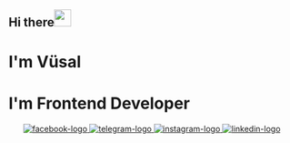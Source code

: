 
## Hi there<img src="https://media.giphy.com/media/hvRJCLFzcasrR4ia7z/giphy.gif" width="30px"/>
# I'm Vüsal
# I'm Frontend Developer
<div id="badges" align="center">
    <a href="https://www.facebook.com/vslrzy">
        <img src="https://img.shields.io/badge/Facebook-blue?logo=facebook&logoColor=white&style=for-the-badge" alt="facebook-logo"/>
    </a>
    <a href="https://t.me/vusalvl">
        <img src="https://img.shields.io/badge/Telegram-gray?logo=telegram&logoColor=white&style=for-the-badge" alt="telegram-logo"/>
    </a>
    <a href="https://www.instagram.com/vslrzy/">
        <img src="https://img.shields.io/badge/Instagram-red?logo=instagram&logoColor=white&style=for-the-badge" alt="instagram-logo"/>
    </a>
    <a href="https://www.linkedin.com/in/v%C3%BCsal-rzayev-055551211/">
        <img src="https://img.shields.io/badge/LinkedIn-blue?logo=linkedin&logoColor=white&style=for-the-badge" alt="linkedin-logo" />
    </a>
</div>

